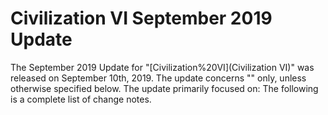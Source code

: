 # Civilization VI September 2019 Update

The September 2019 Update for "[Civilization%20VI](Civilization VI)" was released on September 10th, 2019. The update concerns "" only, unless otherwise specified below. The update primarily focused on:
The following is a complete list of change notes.
